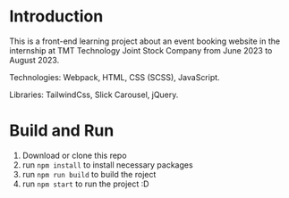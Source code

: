 # Introduction 
This is a front-end learning project about an event booking website in the internship at TMT Technology Joint Stock Company from June 2023 to August 2023.

Technologies: Webpack, HTML, CSS (SCSS), JavaScript.

Libraries: TailwindCss, Slick Carousel, jQuery.

# Build and Run
1. Download or clone this repo
2. run `npm install` to install necessary packages
3. run `npm run build` to build the roject
4. run `npm start` to run the project :D
